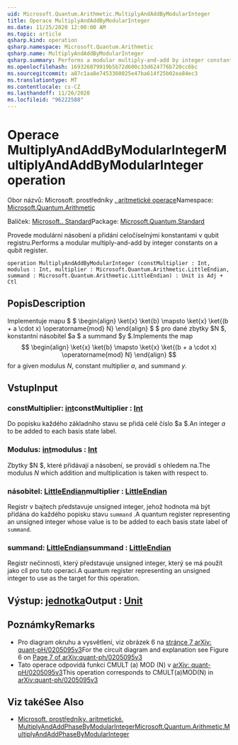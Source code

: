 ```yaml
---
uid: Microsoft.Quantum.Arithmetic.MultiplyAndAddByModularInteger
title: Operace MultiplyAndAddByModularInteger
ms.date: 11/25/2020 12:00:00 AM
ms.topic: article
qsharp.kind: operation
qsharp.namespace: Microsoft.Quantum.Arithmetic
qsharp.name: MultiplyAndAddByModularInteger
qsharp.summary: Performs a modular multiply-and-add by integer constants on a qubit register.
ms.openlocfilehash: 169326879919b5b72d600c33d624776b720cc6bc
ms.sourcegitcommit: a87c1aa8e7453360025e47ba614f25b02ea84ec3
ms.translationtype: MT
ms.contentlocale: cs-CZ
ms.lasthandoff: 11/26/2020
ms.locfileid: "96222588"
---
```

# <a name="multiplyandaddbymodularinteger-operation"></a><span data-ttu-id="fcbc5-102">Operace MultiplyAndAddByModularInteger</span><span class="sxs-lookup"><span data-stu-id="fcbc5-102">MultiplyAndAddByModularInteger operation</span></span>

<span data-ttu-id="fcbc5-103">Obor názvů: Microsoft. prostředníky [. aritmetické operace](xref:Microsoft.Quantum.Arithmetic)</span><span class="sxs-lookup"><span data-stu-id="fcbc5-103">Namespace: [Microsoft.Quantum.Arithmetic](xref:Microsoft.Quantum.Arithmetic)</span></span>

<span data-ttu-id="fcbc5-104">Balíček: [Microsoft.. Standard](https://nuget.org/packages/Microsoft.Quantum.Standard)</span><span class="sxs-lookup"><span data-stu-id="fcbc5-104">Package: [Microsoft.Quantum.Standard](https://nuget.org/packages/Microsoft.Quantum.Standard)</span></span>


<span data-ttu-id="fcbc5-105">Provede modulární násobení a přidání celočíselnými konstantami v qubit registru.</span><span class="sxs-lookup"><span data-stu-id="fcbc5-105">Performs a modular multiply-and-add by integer constants on a qubit register.</span></span>

```qsharp
operation MultiplyAndAddByModularInteger (constMultiplier : Int, modulus : Int, multiplier : Microsoft.Quantum.Arithmetic.LittleEndian, summand : Microsoft.Quantum.Arithmetic.LittleEndian) : Unit is Adj + Ctl
```


## <a name="description"></a><span data-ttu-id="fcbc5-106">Popis</span><span class="sxs-lookup"><span data-stu-id="fcbc5-106">Description</span></span>

<span data-ttu-id="fcbc5-107">Implementuje mapu $ $ \begin{align} \ket{x} \ket{b} \mapsto \ket{x} \ket{(b + a \cdot x) \operatorname{mod} N} \end{align} $ $ pro dané zbytky $N $, konstantní násobitel $a $ a summand $y $.</span><span class="sxs-lookup"><span data-stu-id="fcbc5-107">Implements the map $$ \begin{align} \ket{x} \ket{b} \mapsto \ket{x} \ket{(b + a \cdot x) \operatorname{mod} N} \end{align} $$ for a given modulus $N$, constant multiplier $a$, and summand $y$.</span></span>

## <a name="input"></a><span data-ttu-id="fcbc5-108">Vstup</span><span class="sxs-lookup"><span data-stu-id="fcbc5-108">Input</span></span>

### <a name="constmultiplier--int"></a><span data-ttu-id="fcbc5-109">constMultiplier: [int](xref:microsoft.quantum.lang-ref.int)</span><span class="sxs-lookup"><span data-stu-id="fcbc5-109">constMultiplier : [Int](xref:microsoft.quantum.lang-ref.int)</span></span>

<span data-ttu-id="fcbc5-110">Do popisku každého základního stavu se přidá celé číslo $a $.</span><span class="sxs-lookup"><span data-stu-id="fcbc5-110">An integer $a$ to be added to each basis state label.</span></span>


### <a name="modulus--int"></a><span data-ttu-id="fcbc5-111">Modulus: [int](xref:microsoft.quantum.lang-ref.int)</span><span class="sxs-lookup"><span data-stu-id="fcbc5-111">modulus : [Int](xref:microsoft.quantum.lang-ref.int)</span></span>

<span data-ttu-id="fcbc5-112">Zbytky $N $, které přidávají a násobení, se provádí s ohledem na.</span><span class="sxs-lookup"><span data-stu-id="fcbc5-112">The modulus $N$ which addition and multiplication is taken with respect to.</span></span>


### <a name="multiplier--littleendian"></a><span data-ttu-id="fcbc5-113">násobitel: [LittleEndian](xref:Microsoft.Quantum.Arithmetic.LittleEndian)</span><span class="sxs-lookup"><span data-stu-id="fcbc5-113">multiplier : [LittleEndian](xref:Microsoft.Quantum.Arithmetic.LittleEndian)</span></span>

<span data-ttu-id="fcbc5-114">Registr v bajtech představuje unsigned integer, jehož hodnota má být přidána do každého popisku stavu `summand` .</span><span class="sxs-lookup"><span data-stu-id="fcbc5-114">A quantum register representing an unsigned integer whose value is to be added to each basis state label of `summand`.</span></span>


### <a name="summand--littleendian"></a><span data-ttu-id="fcbc5-115">summand: [LittleEndian](xref:Microsoft.Quantum.Arithmetic.LittleEndian)</span><span class="sxs-lookup"><span data-stu-id="fcbc5-115">summand : [LittleEndian](xref:Microsoft.Quantum.Arithmetic.LittleEndian)</span></span>

<span data-ttu-id="fcbc5-116">Registr nečinnosti, který představuje unsigned integer, který se má použít jako cíl pro tuto operaci.</span><span class="sxs-lookup"><span data-stu-id="fcbc5-116">A quantum register representing an unsigned integer to use as the target for this operation.</span></span>



## <a name="output--unit"></a><span data-ttu-id="fcbc5-117">Výstup: [jednotka](xref:microsoft.quantum.lang-ref.unit)</span><span class="sxs-lookup"><span data-stu-id="fcbc5-117">Output : [Unit](xref:microsoft.quantum.lang-ref.unit)</span></span>



## <a name="remarks"></a><span data-ttu-id="fcbc5-118">Poznámky</span><span class="sxs-lookup"><span data-stu-id="fcbc5-118">Remarks</span></span>

- <span data-ttu-id="fcbc5-119">Pro diagram okruhu a vysvětlení, viz obrázek 6 na [stránce 7 arXiv: quant-pH/0205095v3](https://arxiv.org/pdf/quant-ph/0205095v3.pdf#page=7)</span><span class="sxs-lookup"><span data-stu-id="fcbc5-119">For the circuit diagram and explanation see Figure 6 on [Page 7 of arXiv:quant-ph/0205095v3](https://arxiv.org/pdf/quant-ph/0205095v3.pdf#page=7)</span></span>
- <span data-ttu-id="fcbc5-120">Tato operace odpovídá funkci CMULT (a) MOD (N) v [arXiv: quant-pH/0205095v3](https://arxiv.org/pdf/quant-ph/0205095v3.pdf)</span><span class="sxs-lookup"><span data-stu-id="fcbc5-120">This operation corresponds to CMULT(a)MOD(N) in [arXiv:quant-ph/0205095v3](https://arxiv.org/pdf/quant-ph/0205095v3.pdf)</span></span>

## <a name="see-also"></a><span data-ttu-id="fcbc5-121">Viz také</span><span class="sxs-lookup"><span data-stu-id="fcbc5-121">See Also</span></span>

- [<span data-ttu-id="fcbc5-122">Microsoft. prostředníky. aritmetické. MultiplyAndAddPhaseByModularInteger</span><span class="sxs-lookup"><span data-stu-id="fcbc5-122">Microsoft.Quantum.Arithmetic.MultiplyAndAddPhaseByModularInteger</span></span>](xref:Microsoft.Quantum.Arithmetic.MultiplyAndAddPhaseByModularInteger)